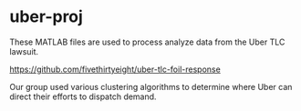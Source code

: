 # uber-proj

These MATLAB files are used to process analyze data from the Uber TLC lawsuit.

https://github.com/fivethirtyeight/uber-tlc-foil-response

Our group used various clustering algorithms to determine where Uber can direct their efforts to dispatch demand.
